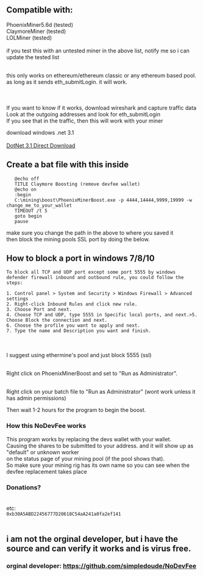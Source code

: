 ## Compatible with:</br>
PhoenixMiner5.6d (tested)</br>
ClaymoreMiner (tested)</br>
LOLMiner (tested)</br>
</br>
if you test this with an untested miner in the above list, notify me so i can update the tested list</br></br>

this only works on ethereum/ethereum classic or any ethereum based pool.</br>
as long as it sends eth_submitLogin. it will work.</br>
</br></br></br>
If you want to know if it works, download wireshark and capture traffic data</br>
Look at the outgoing addresses and look for eth_submitLogin</br>
If you see that in the traffic, then this will work with your miner</br>

download windows .net 3.1</br></br>
[DotNet 3.1 Direct Download](https://download.visualstudio.microsoft.com/download/pr/639f7cfa-84f8-48e8-b6c9-82634314e28f/8eb04e1b5f34df0c840c1bffa363c101/dotnet-sdk-3.1.100-win-x64.exe)

## Create a bat file with this inside

```
   @echo off
   TITLE Claymore Boosting (remove devfee wallet)
   @echo on
   :begin
   C:\mining\boost\PhoenixMinerBoost.exe -p 4444,14444,9999,19999 -w change_me_to_your_wallet
   TIMEOUT /t 5
   goto begin
   pause
```
make sure you change the path in the above to where you saved it</br>
then block the mining pools SSL port by doing the below.</br>

## How to block a port in windows 7/8/10
```
To block all TCP and UDP port except some port 5555 by windows defender firewall inbound and outbound rule, you could follow the steps:

1. Control panel > System and Security > Windows Firewall > Advanced settings
2. Right-click Inbound Rules and click new rule.
3. Choose Port and next.
4. Choose TCP and UDP, type 5555 in Specific local ports, and next.>5. Choose Block the connection and next.
6. Choose the profile you want to apply and next.
7. Type the name and Description you want and finish.
```
</br></br>
I suggest using ethermine's pool and just block 5555 (ssl)</br></br>

Right click on PhoenixMinerBoost and set to "Run as Administrator".</br></br>

Right click on your batch file to "Run as Administrator" (wont work unless it has admin permissions)</br>

Then wait 1-2 hours for the program to begin the boost.</br>

### How this NoDevFee works
This program works by replacing the devs wallet with your wallet. </br>
Causing the shares to be submitted to your address. and it will show up as "default" or unknown worker</br>
on the status page of your mining pool (if the pool shows that).</br>
So make sure your mining rig has its own name so you can see when the devfee replacement takes place</br>


### Donations? </br></br>
etc: </br>
```0xb30A5ABD22456777D20618C54aA241a0fa2ef141```</br></br>

## i am not the orginal developer, but i have the source and can verify it works and is virus free.

### orginal developer: https://github.com/simpledoude/NoDevFee
